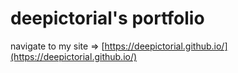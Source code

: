 # deepictorial's portfolio

navigate to my site => [https://deepictorial.github.io/](https://deepictorial.github.io/)
